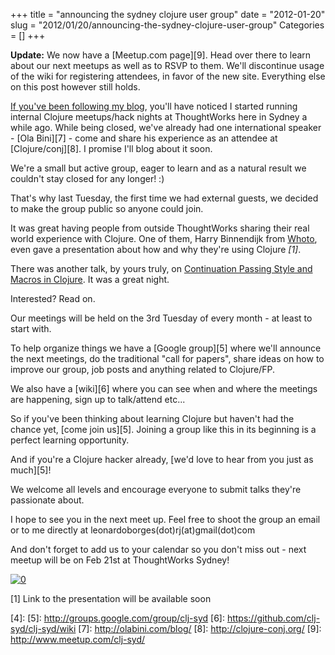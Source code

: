 +++
title = "announcing the sydney clojure user group"
date = "2012-01-20"
slug = "2012/01/20/announcing-the-sydney-clojure-user-group"
Categories = []
+++

__Update:__ We now have a [Meetup.com page][9]. Head over there to learn about our next meetups as well as to RSVP to them. We'll discontinue usage of the wiki for registering attendees, in favor of the new site. Everything else on this post however still holds.

[If you've been following my blog][1], you'll have noticed I started running internal Clojure meetups/hack nights at ThoughtWorks here in Sydney a while ago. While being closed, we've already had one international speaker - [Ola Bini][7] - come and share his experience as an attendee at [Clojure/conj][8]. I promise I'll blog about it soon.

We're a small but active group, eager to learn and as a natural result we couldn't stay closed for any longer! :)

That's why last Tuesday, the first time we had external guests, we decided to make the group public so anyone could join.

It was great having people from outside ThoughtWorks sharing their real world experience with Clojure. One of them, Harry Binnendijk from [Whoto][2], even gave a presentation about how and why they're using Clojure *\[1\]*.

There was another talk, by yours truly, on [Continuation Passing Style and Macros in Clojure][3]. It was a great night.

Interested? Read on.

Our meetings will be held on the 3rd Tuesday of every month - at least to start with. 

To help organize things we have a [Google group][5] where we'll announce the next meetings, do the traditional "call for papers", share ideas on how to improve our group, job posts and anything related to Clojure/FP.

We also have a [wiki][6] where you can see when and where the meetings are happening, sign up to talk/attend etc...

So if you've been thinking about learning Clojure but haven't had the chance yet, [come join us][5]. Joining a group like this in its beginning is a perfect learning opportunity. 

And if you're a Clojure hacker already, [we'd love to hear from you just as much][5]!

We welcome all levels and encourage everyone to submit talks they're passionate about.

I hope to see you in the next meet up. Feel free to shoot the group an email or to me directly at leonardoborges(dot)rj(at)gmail(dot)com

And don't forget to add us to your calendar so you don't miss out - next meetup will be on Feb 21st at ThoughtWorks Sydney!

<a href="http://www.google.com/calendar/render?cid=https%3A%2F%2Fwww.google.com%2Fcalendar%2Ffeeds%2Fa4v3blgfnlqdc0h6im9okr80tc%2540group.calendar.google.com%2Fpublic%2Fbasic" target="_blank"><img src="http://www.google.com/calendar/images/ext/gc_button1.gif" alt="0" border="0" style="border:none;"></a>


\[1\] Link to the presentation will be available soon

[1]: http://www.leonardoborges.com/writings/2011/10/12/report-clojure-meetup-1/
[2]: http://www.whoto.com/
[3]: http://www.slideshare.net/borgesleonardo/continuation-passing-style-and-macros-in-clojure-jan-2012
[4]: 
[5]: http://groups.google.com/group/clj-syd
[6]: https://github.com/clj-syd/clj-syd/wiki
[7]: http://olabini.com/blog/
[8]: http://clojure-conj.org/
[9]: http://www.meetup.com/clj-syd/
